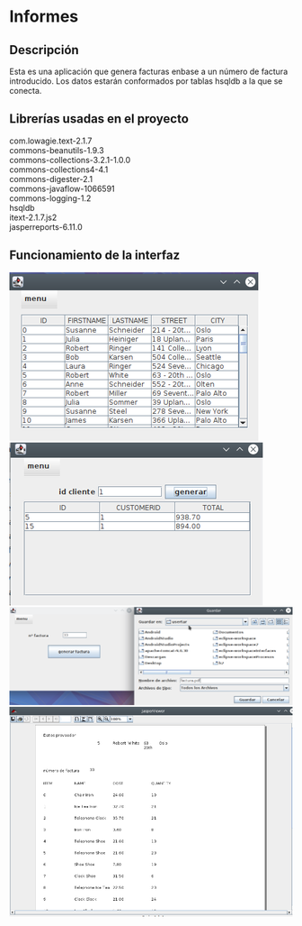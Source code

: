 # Informes

<h2>Descripción </h2>
Esta es una aplicación que genera facturas enbase a un número de factura introducido. Los datos estarán conformados por tablas hsqldb a la que se conecta.

<h2>Librerías usadas en el proyecto </h2>

com.lowagie.text-2.1.7 <br>
commons-beanutils-1.9.3 <br>
commons-collections-3.2.1-1.0.0 <br>
commons-collections4-4.1 <br>
commons-digester-2.1 <br>
commons-javaflow-1066591 <br>
commons-logging-1.2 <br>
hsqldb <br>
itext-2.1.7.js2 <br>
jasperreports-6.11.0 <br>

<h2>Funcionamiento de la interfaz</h2>

![img1](./Informes/1.png)
![img1](./Informes/2.png)
![img1](./Informes/3.png)
![img1](./Informes/4.png)


